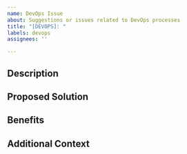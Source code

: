 ```yaml
---
name: DevOps Issue
about: Suggestions or issues related to DevOps processes
title: "[DEVOPS]: "
labels: devops
assignees: ''

---
```


## Description
<!-- Detailed description of the DevOps-related issue or suggestion. -->

## Proposed Solution
<!-- How do you propose to solve this issue or implement the suggestion? -->

## Benefits
<!-- Potential benefits of resolving this issue or implementing the suggestion. -->

## Additional Context
<!-- Any additional context or information. -->
